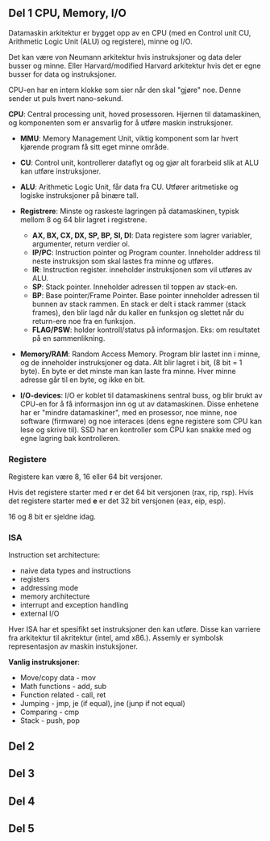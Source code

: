## Del 1 CPU, Memory, I/O
Datamaskin arkitektur er bygget opp av en CPU (med en Control unit CU, Arithmetic Logic Unit (ALU) og registere), minne og I/O.

Det kan være von Neumann arkitektur hvis instruksjoner og data deler busser og minne. 
Eller Harvard/modified Harvard arkitektur hvis det er egne busser for data og instruksjoner.

CPU-en har en intern klokke som sier når den skal "gjøre" noe. Denne sender ut puls hvert nano-sekund.

**CPU**:  Central processing unit, hoved prosessoren. Hjernen til datamaskinen, og komponenten som er ansvarlig for å utføre maskin instruksjoner.
- **MMU**: Memory Management Unit, viktig komponent som lar hvert kjørende program få sitt eget minne område. 
- **CU**: Control unit, kontrollerer dataflyt og og gjør alt forarbeid slik at ALU kan utføre instruksjoner.
- **ALU**: Arithmetic Logic Unit, får data fra CU. Utfører aritmetiske og logiske instruksjoner på binære tall.
- **Registrere**: Minste og raskeste lagringen på datamaskinen, typisk mellom 8 og 64 blir lagret i registrene.
	- **AX, BX, CX, DX, SP, BP, SI, DI**: Data registere som lagrer variabler, argumenter, return verdier ol.
	- **IP/PC**: Instruction pointer og Program counter. Inneholder address til neste instruksjon som skal lastes fra minne og utføres.
	- **IR**: Instruction register. inneholder instruksjonen som vil utføres av ALU.
	- **SP**: Stack pointer. Inneholder adressen til toppen av stack-en.
	- **BP**: Base pointer/Frame Pointer. Base pointer inneholder adressen til bunnen av stack rammen. En stack  er delt i stack rammer (stack frames), den blir lagd når du kaller en funksjon og slettet når du return-ere noe fra en funksjon.
	- **FLAG/PSW**: holder kontroll/status på informasjon. Eks: om resultatet på en sammenlikning.
	  
- **Memory/RAM**: Random Access Memory. Program blir lastet inn i minne, og de inneholder instruksjoner og data. Alt blir lagret i bit, (8 bit = 1 byte).  En byte er det minste man kan laste fra minne. Hver minne adresse går til en byte, og ikke en bit.
  
- **I/O-devices**: I/O er koblet til datamaskinens sentral buss, og blir brukt av CPU-en for å få informasjon inn og ut av datamaskinen. Disse enhetene har er "mindre datamaskiner", med en prosessor, noe minne, noe software (firmware) og noe interaces (dens egne registere som CPU kan lese og skrive til). SSD har en kontroller som CPU kan snakke med og egne lagring bak kontrolleren.
  

### Registere
Registere kan være 8, 16 eller 64 bit versjoner.  

Hvis det registere starter med **r** er det 64 bit versjonen (rax, rip, rsp).
Hvis det registere starter med **e** er det 32 bit versjonen (eax, eip, esp).

16 og 8 bit er sjeldne idag.

### ISA
Instruction set architecture:
- naive data types and instructions
- registers
- addressing mode
- memory architecture
- interrupt and exception handling
- external I/O

Hver ISA har et spesifikt set instruksjoner den kan utføre. Disse kan varriere fra arkitektur til akritektur (intel, amd x86.). Assemly er symbolsk representasjon av maskin instuksjoner. 


**Vanlig instruksjoner**:
- Move/copy data - mov
- Math functions - add, sub
- Function related - call, ret
- Jumping - jmp, je (if equal), jne (junp if not equal)
- Comparing - cmp
- Stack - push, pop


## Del 2


## Del 3


## Del 4


## Del 5
